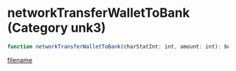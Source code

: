 # networkTransferWalletToBank (Category unk3)

```js
function networkTransferWalletToBank(charStatInt: int, amount: int): boolean
```

[filename](networkTransferWalletToBank_m.md ':include')
